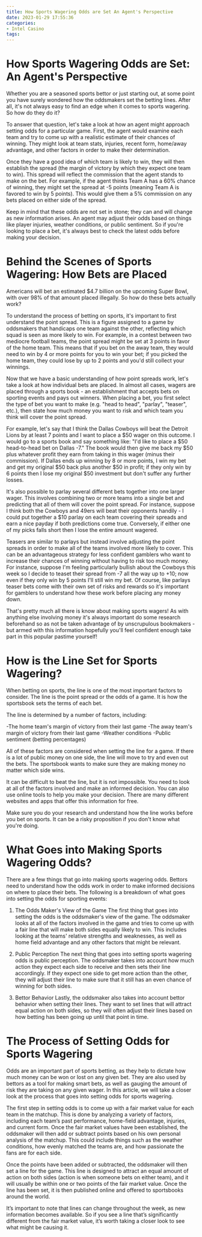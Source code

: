 ```yaml
---
title: How Sports Wagering Odds are Set An Agent's Perspective
date: 2023-01-29 17:55:36
categories:
- Intel Casino
tags:
---
```



#  How Sports Wagering Odds are Set: An Agent's Perspective

Whether you are a seasoned sports bettor or just starting out, at some point you have surely wondered how the oddsmakers set the betting lines. After all, it's not always easy to find an edge when it comes to sports wagering. So how do they do it?

To answer that question, let's take a look at how an agent might approach setting odds for a particular game. First, the agent would examine each team and try to come up with a realistic estimate of their chances of winning. They might look at team stats, injuries, recent form, home/away advantage, and other factors in order to make their determination.

Once they have a good idea of which team is likely to win, they will then establish the spread (the margin of victory by which they expect one team to win). This spread will reflect the commission that the agent stands to make on the bet. For example, if the agent thinks Team A has a 60% chance of winning, they might set the spread at -5 points (meaning Team A is favored to win by 5 points). This would give them a 5% commission on any bets placed on either side of the spread.

Keep in mind that these odds are not set in stone; they can and will change as new information arises. An agent may adjust their odds based on things like player injuries, weather conditions, or public sentiment. So if you're looking to place a bet, it's always best to check the latest odds before making your decision.

#  Behind the Scenes of Sports Wagering: How Bets are Placed

Americans will bet an estimated $4.7 billion on the upcoming Super Bowl, with over 98% of that amount placed illegally. So how do these bets actually work?

To understand the process of betting on sports, it's important to first understand the point spread. This is a figure assigned to a game by oddsmakers that handicaps one team against the other, reflecting which squad is seen as more likely to win. For example, in a contest between two mediocre football teams, the point spread might be set at 3 points in favor of the home team. This means that if you bet on the away team, they would need to win by 4 or more points for you to win your bet; if you picked the home team, they could lose by up to 2 points and you'd still collect your winnings.

Now that we have a basic understanding of how point spreads work, let's take a look at how individual bets are placed. In almost all cases, wagers are placed through a sports book - an establishment that accepts bets on sporting events and pays out winners. When placing a bet, you first select the type of bet you want to make (e.g. "head to head", "parlay", "teaser", etc.), then state how much money you want to risk and which team you think will cover the point spread.

For example, let's say that I think the Dallas Cowboys will beat the Detroit Lions by at least 7 points and I want to place a $50 wager on this outcome. I would go to a sports book and say something like: "I'd like to place a $50 head-to-head bet on Dallas -7." The book would then give me back my $50 plus whatever profit they earn from taking in this wager (minus their commission). If Dallas ends up winning by 8 or more points, I win my bet and get my original $50 back plus another $50 in profit; if they only win by 6 points then I lose my original $50 investment but don't suffer any further losses.

It's also possible to parlay several different bets together into one larger wager. This involves combining two or more teams into a single bet and predicting that all of them will cover the point spread. For instance, suppose I think both the Cowboys and 49ers will beat their opponents handily - I could put together a $10 parlay on each team covering their spreads and earn a nice payday if both predictions come true. Conversely, if either one of my picks falls short then I lose the entire amount wagered.

Teasers are similar to parlays but instead involve adjusting the point spreads in order to make all of the teams involved more likely to cover. This can be an advantageous strategy for less confident gamblers who want to increase their chances of winning without having to risk too much money. For instance, suppose I'm feeling particularly bullish about the Cowboys this week so I decide to teaset their spread from -7 all the way up to +10; now even if they only win by 5 points I'll still win my bet. Of course, like parlays teaser bets come with their own set of risks and rewards so it's important for gamblers to understand how these work before placing any money down.

That's pretty much all there is know about making sports wagers! As with anything else involving money it's always important do some research beforehand so as not be taken advantage of by unscrupulous bookmakers - but armed with this information hopefully you'll feel confident enough take part in this popular pastime yourself!

#  How is the Line Set for Sports Wagering? 

When betting on sports, the line is one of the most important factors to consider. The line is the point spread or the odds of a game. It is how the sportsbook sets the terms of each bet.

The line is determined by a number of factors, including:

-The home team's margin of victory from their last game
-The away team's margin of victory from their last game
-Weather conditions
-Public sentiment (betting percentages)

All of these factors are considered when setting the line for a game. If there is a lot of public money on one side, the line will move to try and even out the bets. The sportsbook wants to make sure they are making money no matter which side wins.

It can be difficult to beat the line, but it is not impossible. You need to look at all of the factors involved and make an informed decision. You can also use online tools to help you make your decision. There are many different websites and apps that offer this information for free.

Make sure you do your research and understand how the line works before you bet on sports. It can be a risky proposition if you don't know what you're doing.

#  What Goes into Making Sports Wagering Odds? 
There are a few things that go into making sports wagering odds. Bettors need to understand how the odds work in order to make informed decisions on where to place their bets. The following is a breakdown of what goes into setting the odds for sporting events:

1. The Odds Maker's View of the Game 
The first thing that goes into setting the odds is the oddsmaker's view of the game. The oddsmaker looks at all of the factors involved in the game and tries to come up with a fair line that will make both sides equally likely to win. This includes looking at the teams' relative strengths and weaknesses, as well as home field advantage and any other factors that might be relevant.

2. Public Perception 
The next thing that goes into setting sports wagering odds is public perception. The oddsmaker takes into account how much action they expect each side to receive and then sets their line accordingly. If they expect one side to get more action than the other, they will adjust their line to make sure that it still has an even chance of winning for both sides.

3. Bettor Behavior 
Lastly, the oddsmaker also takes into account bettor behavior when setting their lines. They want to set lines that will attract equal action on both sides, so they will often adjust their lines based on how betting has been going up until that point in time.

#  The Process of Setting Odds for Sports Wagering

Odds are an important part of sports betting, as they help to dictate how much money can be won or lost on any given bet. They are also used by bettors as a tool for making smart bets, as well as gauging the amount of risk they are taking on any given wager. In this article, we will take a closer look at the process that goes into setting odds for sports wagering.

The first step in setting odds is to come up with a fair market value for each team in the matchup. This is done by analyzing a variety of factors, including each team’s past performance, home-field advantage, injuries, and current form. Once the fair market values have been established, the oddsmaker will then add or subtract points based on his own personal analysis of the matchup. This could include things such as the weather conditions, how evenly matched the teams are, and how passionate the fans are for each side.

Once the points have been added or subtracted, the oddsmaker will then set a line for the game. This line is designed to attract an equal amount of action on both sides (action is when someone bets on either team), and it will usually be within one or two points of the fair market value. Once the line has been set, it is then published online and offered to sportsbooks around the world.

It’s important to note that lines can change throughout the week, as new information becomes available. So if you see a line that’s significantly different from the fair market value, it’s worth taking a closer look to see what might be causing it.